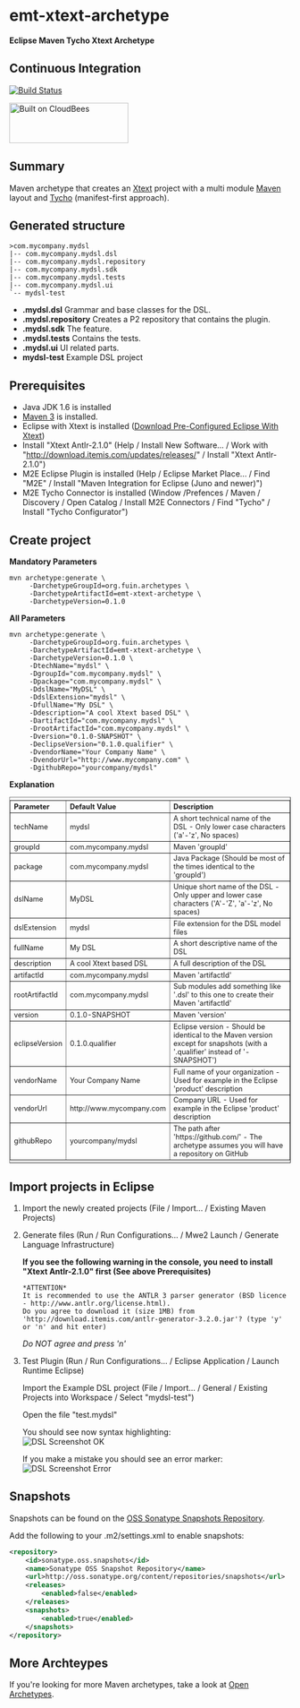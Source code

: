emt-xtext-archetype
===================
__Eclipse Maven Tycho Xtext Archetype__

Continuous Integration   
----------------------

[![Build Status](https://fuin-org.ci.cloudbees.com/job/emt-xtext-archeytpe/badge/icon)](https://fuin-org.ci.cloudbees.com/job/emt-xtext-archeytpe/)

<a href="https://fuin-org.ci.cloudbees.com/job/emt-xtext-archeytpe"><img src="http://www.fuin.org/images/Button-Built-on-CB-1.png" width="213" height="72" border="0" alt="Built on CloudBees"/></a>

Summary
-------
Maven archetype that creates an [Xtext](http://www.eclipse.org/Xtext/ "Xtext") project with a multi module [Maven](http://maven.apache.org/ "Maven") layout and [Tycho](http://eclipse.org/tycho/ "Tycho") (manifest-first approach).

Generated structure
-------------------
```
>com.mycompany.mydsl
|-- com.mycompany.mydsl.dsl
|-- com.mycompany.mydsl.repository
|-- com.mycompany.mydsl.sdk
|-- com.mycompany.mydsl.tests
|-- com.mycompany.mydsl.ui
`-- mydsl-test
```

* __.mydsl.dsl__ Grammar and base classes for the DSL.
* __.mydsl.repository__ Creates a P2 repository that contains the plugin.
* __.mydsl.sdk__ The feature.
* __.mydsl.tests__ Contains the tests.
* __.mydsl.ui__ UI related parts.
* __mydsl-test__ Example DSL project

Prerequisites
-------------

* Java JDK 1.6 is installed
* [Maven 3](http://maven.apache.org/download.cgi#Installation "Apache Maven Installation") is installed.
* Eclipse with Xtext is installed ([Download Pre-Configured Eclipse With Xtext](http://www.eclipse.org/Xtext/download.html "Download Eclipse with Xtext"))
* Install "Xtext Antlr-2.1.0" (Help / Install New Software... / Work with "http://download.itemis.com/updates/releases/" / Install "Xtext Antlr-2.1.0") 
* M2E Eclipse Plugin is installed (Help / Eclipse Market Place... / Find "M2E" / Install "Maven Integration for Eclipse (Juno and newer)")  
* M2E Tycho Connector is installed (Window /Prefences / Maven / Discovery / Open Catalog / Install M2E Connectors / Find "Tycho" / Install "Tycho Configurator") 

Create project
--------------

**Mandatory Parameters**
```
mvn archetype:generate \
     -DarchetypeGroupId=org.fuin.archetypes \
     -DarchetypeArtifactId=emt-xtext-archetype \
     -DarchetypeVersion=0.1.0
```

**All Parameters**
```
mvn archetype:generate \
     -DarchetypeGroupId=org.fuin.archetypes \
     -DarchetypeArtifactId=emt-xtext-archetype \
     -DarchetypeVersion=0.1.0 \
	 -DtechName="mydsl" \
	 -DgroupId="com.mycompany.mydsl" \
	 -Dpackage="com.mycompany.mydsl" \
	 -DdslName="MyDSL" \
	 -DdslExtension="mydsl" \
	 -DfullName="My DSL" \
	 -Ddescription="A cool Xtext based DSL" \
	 -DartifactId="com.mycompany.mydsl" \
	 -DrootArtifactId="com.mycompany.mydsl" \
	 -Dversion="0.1.0-SNAPSHOT" \
	 -DeclipseVersion="0.1.0.qualifier" \
	 -DvendorName="Your Company Name" \
	 -DvendorUrl="http://www.mycompany.com" \
	 -DgithubRepo="yourcompany/mydsl"
```

**Explanation**
<table border="1" style="font-size:0.9em; text-align:left; vertical-align:top; padding-top:5px; padding-bottom:4px;">
<tr><th>Parameter</th><th>Default Value</th><th>Description</th></tr>
<tr><td>techName</td><td>mydsl</td><td>A short technical name of the DSL - Only lower case characters ('a'-'z', No spaces)</td></tr>
<tr><td>groupId</td><td>com.mycompany.mydsl</td><td>Maven 'groupId'</td></tr>
<tr><td>package</td><td>com.mycompany.mydsl</td><td>Java Package (Should be most of the times identical to the 'groupId')</td></tr>
<tr><td>dslName</td><td>MyDSL</td><td>Unique short name of the DSL - Only upper and lower case characters ('A'-'Z', 'a'-'z', No spaces)</td></tr>
<tr><td>dslExtension</td><td>mydsl</td><td>File extension for the DSL model files</td></tr>
<tr><td>fullName</td><td>My DSL</td><td>A short descriptive name of the DSL</td></tr>
<tr><td>description</td><td>A cool Xtext based DSL</td><td>A full description of the DSL</td></tr>
<tr><td>artifactId</td><td>com.mycompany.mydsl</td><td>Maven 'artifactId'</td></tr>
<tr><td>rootArtifactId</td><td>com.mycompany.mydsl</td><td>Sub modules add something like '.dsl' to this one to create their Maven 'artifactId'</td></tr>
<tr><td>version</td><td>0.1.0-SNAPSHOT</td><td>Maven 'version'</td></tr>
<tr><td>eclipseVersion</td><td>0.1.0.qualifier</td><td>Eclipse version - Should be identical to the Maven version except for snapshots (with a '.qualifier' instead of '-SNAPSHOT')</td></tr>
<tr><td>vendorName</td><td>Your Company Name</td><td>Full name of your organization - Used for example in the Eclipse 'product' description</td></tr>
<tr><td>vendorUrl</td><td>http:&#47;&#47;www.mycompany.com</td><td>Company URL - Used for example in the Eclipse 'product' description</td></tr>
<tr><td>githubRepo</td><td>yourcompany/mydsl</td><td>The path after 'https:&#47;&#47;github.com/' - The archetype assumes you will have a repository on GitHub</td></tr>
</table>


Import projects in Eclipse
--------------------------

1. Import the newly created projects (File / Import... / Existing Maven Projects)

2. Generate files (Run / Run Configurations... / Mwe2 Launch / Generate Language Infrastructure)
   
   **If you see the following warning in the console, you need to install "Xtext Antlr-2.1.0" first (See above Prerequisites)**
	```
	*ATTENTION*
	It is recommended to use the ANTLR 3 parser generator (BSD licence - http://www.antlr.org/license.html).
	Do you agree to download it (size 1MB) from 'http://download.itemis.com/antlr-generator-3.2.0.jar'? (type 'y' or 'n' and hit enter)
	```
	*Do NOT agree and press 'n'*
	
3. Test Plugin (Run / Run Configurations... / Eclipse Application / Launch Runtime Eclipse)
   
   Import the Example DSL project (File / Import... / General / Existing Projects into Workspace / Select "mydsl-test")

   Open the file "test.mydsl"
   
   You should see now syntax highlighting:   
   ![DSL Screenshot OK](https://raw.github.com/fuinorg/emt-xtext-archeytpe/master/www/mydsl-ok.jpg)
   
   If you make a mistake you should see an error marker:   
   ![DSL Screenshot Error](https://raw.github.com/fuinorg/emt-xtext-archeytpe/master/www/mydsl-error.jpg)


Snapshots
---------

Snapshots can be found on the [OSS Sonatype Snapshots Repository](http://oss.sonatype.org/content/repositories/snapshots/org/fuin "Snapshot Repository"). 

Add the following to your .m2/settings.xml to enable snapshots:

```xml
<repository>
    <id>sonatype.oss.snapshots</id>
    <name>Sonatype OSS Snapshot Repository</name>
    <url>http://oss.sonatype.org/content/repositories/snapshots</url>
    <releases>
        <enabled>false</enabled>
    </releases>
    <snapshots>
        <enabled>true</enabled>
    </snapshots>
</repository>
```

More Archteypes
---------------

If you're looking for more Maven archetypes, take a look at [Open Archetypes](https://github.com/open-archetypes "Open Archetypes").
